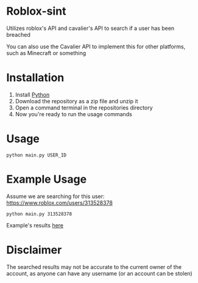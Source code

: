# Roblox-sint
Utilizes roblox's API and cavalier's API to search if a user has been breached

You can also use the Cavalier API to implement this for other platforms, such as Minecraft or something

# Installation
1. Install [Python](https://python.org)
2. Download the repository as a zip file and unzip it
3. Open a command terminal in the repositories directory
4. Now you're ready to run the usage commands

# Usage
`python main.py USER_ID`

# Example Usage
Assume we are searching for this user: https://www.roblox.com/users/313528378

`python main.py 313528378`

Example's results [here](exampleResult.txt)

# Disclaimer
The searched results may not be accurate to the current owner of the account, as anyone can have any username (or an account can be stolen)
